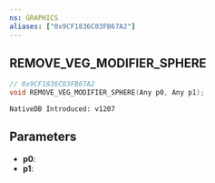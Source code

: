 ```yaml
---
ns: GRAPHICS
aliases: ["0x9CF1836C03FB67A2"]
---
```

## REMOVE_VEG_MODIFIER_SPHERE

```c
// 0x9CF1836C03FB67A2
void REMOVE_VEG_MODIFIER_SPHERE(Any p0, Any p1);
```

```
NativeDB Introduced: v1207
```

## Parameters
* **p0**:
* **p1**:

